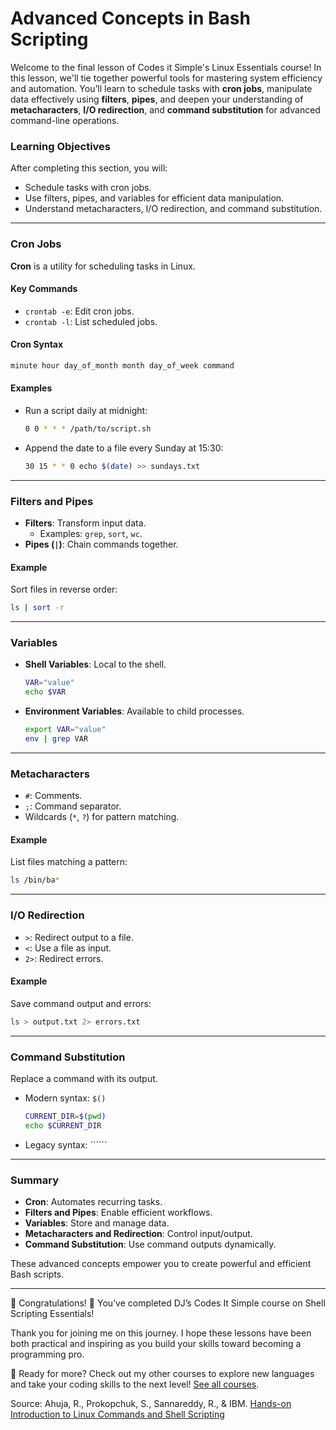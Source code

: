 # Advanced Concepts in Bash Scripting

Welcome to the final lesson of Codes it Simple's Linux Essentials course! In this lesson, we'll tie together powerful tools for mastering system efficiency and automation. You’ll learn to schedule tasks with **cron jobs**, manipulate data effectively using **filters**, **pipes**, and deepen your understanding of **metacharacters**, **I/O redirection**, and **command substitution** for advanced command-line operations.

### Learning Objectives
After completing this section, you will:
- Schedule tasks with cron jobs.
- Use filters, pipes, and variables for efficient data manipulation.
- Understand metacharacters, I/O redirection, and command substitution.

---

### Cron Jobs
**Cron** is a utility for scheduling tasks in Linux.

#### Key Commands
- `crontab -e`: Edit cron jobs.
- `crontab -l`: List scheduled jobs.

#### Cron Syntax
```bash
minute hour day_of_month month day_of_week command
```

#### Examples
- Run a script daily at midnight:
  ```bash
  0 0 * * * /path/to/script.sh
  ```
- Append the date to a file every Sunday at 15:30:
  ```bash
  30 15 * * 0 echo $(date) >> sundays.txt
  ```

---

### Filters and Pipes
- **Filters**: Transform input data.
  - Examples: `grep`, `sort`, `wc`.
- **Pipes (`|`)**: Chain commands together.

#### Example
Sort files in reverse order:
```bash
ls | sort -r
```

---

### Variables
- **Shell Variables**: Local to the shell.
  ```bash
  VAR="value"
  echo $VAR
  ```
- **Environment Variables**: Available to child processes.
  ```bash
  export VAR="value"
  env | grep VAR
  ```

---

### Metacharacters
- `#`: Comments.
- `;`: Command separator.
- Wildcards (`*`, `?`) for pattern matching.

#### Example
List files matching a pattern:
```bash
ls /bin/ba*
```

---

### I/O Redirection
- `>`: Redirect output to a file.
- `<`: Use a file as input.
- `2>`: Redirect errors.

#### Example
Save command output and errors:
```bash
ls > output.txt 2> errors.txt
```

---

### Command Substitution
Replace a command with its output.
- Modern syntax: `$()`
  ```bash
  CURRENT_DIR=$(pwd)
  echo $CURRENT_DIR
  ```
- Legacy syntax: ``````

---

### Summary
- **Cron**: Automates recurring tasks.
- **Filters and Pipes**: Enable efficient workflows.
- **Variables**: Store and manage data.
- **Metacharacters and Redirection**: Control input/output.
- **Command Substitution**: Use command outputs dynamically.

These advanced concepts empower you to create powerful and efficient Bash scripts.

---

🎉 Congratulations! 🎉
You’ve completed DJ’s Codes It Simple course on Shell Scripting Essentials!

Thank you for joining me on this journey. I hope these lessons have been both practical and inspiring as you build your skills toward becoming a programming pro.

🚀 Ready for more? Check out my other courses to explore new languages and take your coding skills to the next level! [See all courses](../).

Source:
Ahuja, R., Prokopchuk, S., Sannareddy, R., & IBM. [Hands-on Introduction to Linux Commands and Shell Scripting](https://www.coursera.org/learn/hands-on-introduction-to-linux-commands-and-shell-scripting/)
